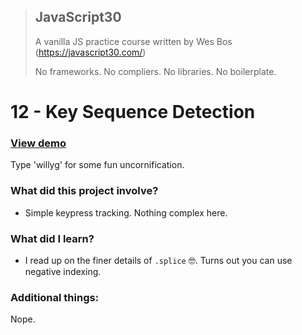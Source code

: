 > ## JavaScript30
> A vanilla JS practice course written by Wes Bos (https://javascript30.com/)
>
> No frameworks. No compliers. No libraries. No boilerplate.

# 12 - Key Sequence Detection

### [View demo](https://willgorham.github.io/javascript30/12%20-%20Key%20Sequence%20Detection/index.html)

Type 'willyg' for some fun uncornification.

### What did this project involve?

- Simple keypress tracking. Nothing complex here.

### What did I learn?

- I read up on the finer details of `.splice` 🤓. Turns out you can use negative indexing.

### Additional things:

Nope.
